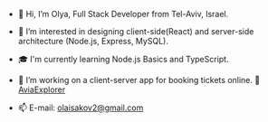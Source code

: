 - 👋 Hi, I’m Olya, Full Stack Developer from Tel-Aviv, Israel.
- 👀 I’m interested in designing client-side(React) and server-side architecture (Node.js, Express, MySQL).
- 🎓 I'm currently learning Node.js Basics and TypeScript.
- 🌱 I’m working on a client-server app for booking tickets online. 🔗 [AviaExplorer](https://olyajoss.github.io/AviaExplorer/)

- 📫 E-mail: olaisakov2@gmail.com

<!---
OlyaJoss/OlyaJoss is a ✨ special ✨ repository because its `README.md` (this file) appears on your GitHub profile.
You can click the Preview link to take a look at your changes.
--->
